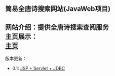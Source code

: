 **简易全唐诗搜索网站(JavaWeb项目)**
---
网站介绍：提供全唐诗搜索查阅服务  
主页展示：  
[主页](!https://github.com/YanqiangWang/TangPoetry/tree/0.1-JSP-Servlet-JDBC/WebRoot/images)
---
版本更新：  
* 0.1: [JSP + Servlet + JDBC](https://github.com/YanqiangWang/TangPoetry/tree/0.1-JSP-Servlet-JDBC)
